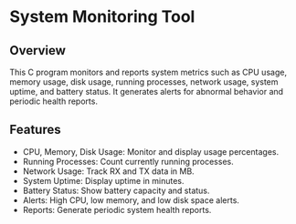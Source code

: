 # System Monitoring Tool

## Overview

This C program monitors and reports system metrics such as CPU usage, memory usage, disk usage, running processes, network usage, system uptime, and battery status. It generates alerts for abnormal behavior and periodic health reports.

## Features
- CPU, Memory, Disk Usage: Monitor and display usage percentages.
- Running Processes: Count currently running processes.
- Network Usage: Track RX and TX data in MB.
- System Uptime: Display uptime in minutes.
- Battery Status: Show battery capacity and status.
- Alerts: High CPU, low memory, and low disk space alerts.
- Reports: Generate periodic system health reports.

